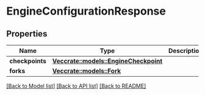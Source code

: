 # EngineConfigurationResponse

## Properties

Name | Type | Description | Notes
------------ | ------------- | ------------- | -------------
**checkpoints** | [**Vec<crate::models::EngineCheckpoint>**](EngineCheckpoint.md) |  | 
**forks** | [**Vec<crate::models::Fork>**](Fork.md) |  | 

[[Back to Model list]](../README.md#documentation-for-models) [[Back to API list]](../README.md#documentation-for-api-endpoints) [[Back to README]](../README.md)


